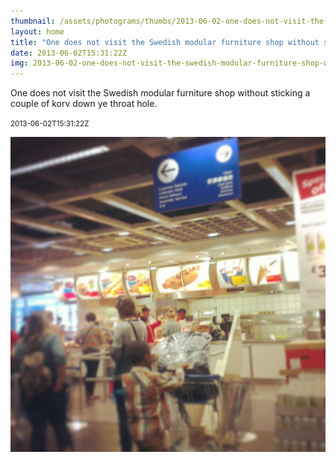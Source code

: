 ```yaml
---
thumbnail: /assets/photograms/thumbs/2013-06-02-one-does-not-visit-the-swedish-modular-furniture-shop-without-sticking-a-couple-of-korv-down-ye-throat-hole-.jpg
layout: home
title: "One does not visit the Swedish modular furniture shop without sticking a couple of korv down ye throat hole."
date: 2013-06-02T15:31:22Z
img: 2013-06-02-one-does-not-visit-the-swedish-modular-furniture-shop-without-sticking-a-couple-of-korv-down-ye-throat-hole-.jpg
---
```


One does not visit the Swedish modular furniture shop without sticking a couple of korv down ye throat hole.

<small>2013-06-02T15:31:22Z</small>

![One does not visit the Swedish modular furniture shop without sticking a couple of korv down ye throat hole.](2013-06-02-one-does-not-visit-the-swedish-modular-furniture-shop-without-sticking-a-couple-of-korv-down-ye-throat-hole-.jpg)
